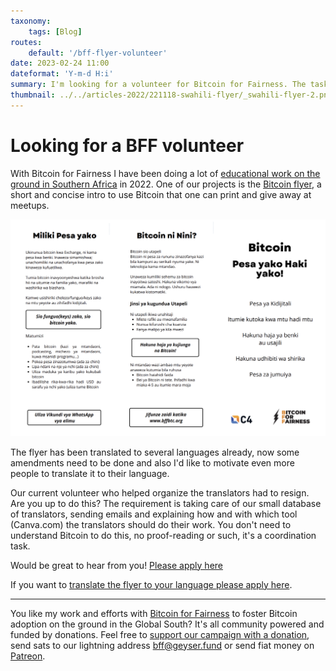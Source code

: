 ```yaml
---
taxonomy:
    tags: [Blog]
routes:
    default: '/bff-flyer-volunteer'
date: 2023-02-24 11:00
dateformat: 'Y-m-d H:i'
summary: I'm looking for a volunteer for Bitcoin for Fairness. The task is to coordinate the translators for the Bitcoin flyer.
thumbnail: ../../articles-2022/221118-swahili-flyer/_swahili-flyer-2.png
---
```


# Looking for a BFF volunteer

With Bitcoin for Fairness I have been doing a lot of [educational work on the ground in Southern Africa](/bitcoin-africa-review-2022) in 2022. One of our projects is the [Bitcoin flyer](https://bffbtc.org/flyer), a short and concise intro to use Bitcoin that one can print and give away at meetups. 

![Bitcoin flyer in Swahili](../../articles-2022/221118-swahili-flyer/_swahili-flyer.png)

The flyer has been translated to several languages already, now some amendments need to be done and also I'd like to motivate even more people to translate it to their language.

Our current volunteer who helped organize the translators had to resign. Are you up to do this? The requirement is taking care of our small database of translators, sending emails and explaining how and with which tool (Canva.com) the translators should do their work. You don't need to understand Bitcoin to do this, no proof-reading or such, it's a coordination task.

Would be great to hear from you! [Please apply here](https://anitaposch.com/contact)

If you want to [translate the flyer to your language please apply here](https://bffbtc.org/translate/).

---
You like my work and efforts with [Bitcoin for Fairness](https://bffbtc.org) to foster Bitcoin adoption on the ground in the Global South? It's all community powered and funded by donations. Feel free to [support our campaign with a donation](https://anita.link/geyser), send sats to our lightning address bff@geyser.fund or send fiat money on [Patreon](https://patreon.com/anitaposch).
